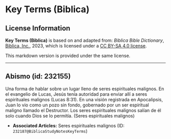 # Key Terms (Biblica)

## License Information

**Key Terms (Biblica)** is based on and adapted from: _Biblica Bible Dictionary_, [Biblica, Inc.](https://www.biblica.com/), 2023, which is licensed under a [CC BY-SA 4.0 license](https://creativecommons.org/licenses/by-sa/4.0/legalcode.en).

This markdown version is provided under the same license.



--------------------------------

## Abismo (id: 232155)

Una forma de hablar sobre un lugar lleno de seres espirituales malignos. En el evangelio de Lucas, Jesús tenía autoridad para enviar allí a seres espirituales malignos (Lucas 8:31\). En una visión registrada en Apocalipsis, Juan lo vio como un pozo sin fondo, gobernado por un ser espiritual maligno llamado el Destructor. Los seres espirituales malignos salían de él solo cuando Dios se lo permitía. (Seres espirituales malignos)

* **Associated Articles:** Seres espirituales malignos (ID: `232187@BiblicaStudyNotesKeyTerms`)

